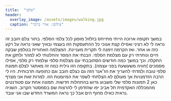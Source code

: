 ```yaml
---
title:  "סלפי"
header:
  overlay_image: /assets/images/walking.jpg
  caption: "צילום: אורי ברכר"
---
```

<!--more-->
במשך תקופה ארוכה הייתי מתייחס בזלזול מופגן לכל צלמי הסלפי. בתור צלם חובב זה נראה לי לא רציני ואפילו קצת אנוכי כל ההתעסקות הזו בעצמי ובאיך שאני נראה על רקע כזה או אחר.
ואז הקרמה זימנה לי תקרית מעניינת. המצלמה האחורית בטלפון שבקה חיים ונותרתי רק עם מצלמת הסלפי. הבנתי את המסר והחלטתי לא למהר ולתקן את התקלה.
וכך במשך כמה חודשים הסתובבתי עם מצלמת סלפי וצלמתי רק סלפי, אפילו מסמכים )חוויה משעשעת בפני עצמה). בתקופה הזו גילית כמה זה מאתגר לצלם תמונת סלפי טובה ולמדתי להעריך את הז׳אנר הזה גם כצלם חובב וגם כתופעה תרבותית.
היו לי הרבה הזדמנויות אך מעולם לא הצלחתי לשפר את המיומנות הזו. למרות זאת אני מצרף כאן 2 תמונות סלפי שלי משבוע גדוש בהתחלות חדשות.
תמונה אחת עם סטודנטים מהמכללה האקדמית תל אביב יפו שהזדמן לי להרצות שם בסמסטר הקרוב.
השניה נראית כאילו מחוף הים אבל כך נראה המשרד החדש שבו אני עובד.